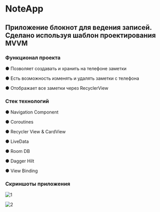 # NoteApp
## Приложение блокнот для ведения записей. Сделано используя шаблон проектирования MVVM
### Функционал проекта
● Позволяет создавать и хранить на телефоне заметки

● Есть возможность изменять и удалять заметки с телефона

● Отображает все заметки через RecyclerView

### Стек технологий

● Navigation Component

● Coroutines

● Recycler View & CardView

● LiveData

● Room DB

● Dagger Hilt

● View Binding

### Скриншоты приложения 

![1](https://user-images.githubusercontent.com/60889423/120810307-948a9680-c553-11eb-9b93-b3fb5c5aacc7.jpg)

![2](https://user-images.githubusercontent.com/60889423/120810318-981e1d80-c553-11eb-9dff-a3d7f2cfd229.jpg)

